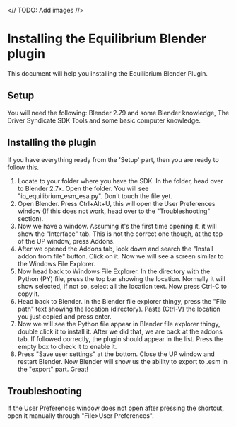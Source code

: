 <//  TODO: Add images  //>

# Installing the Equilibrium Blender plugin

This document will help you installing the Equilibrium Blender Plugin.

## Setup

You will need the following: Blender 2.79 and some Blender knowledge, The Driver Syndicate SDK Tools and some basic computer knowledge.

## Installing the plugin

If you have everything ready from the 'Setup' part, then you are ready to follow this.

1. Locate to your folder where you have the SDK. In the folder, head over to Blender 2.7x. Open the folder. You will see "io_equilibrium_esm_esa.py". Don't touch the file yet.
2. Open Blender. Press Ctrl+Alt+U, this will open the User Preferences window (If this does not work, head over to the "Troubleshooting" section).
3. Now we have a window. Assuming it's the first time opening it, it will show the "Interface" tab. This is not the correct one though, at the top of the UP window, press Addons.
4. After we opened the Addons tab, look down and search the "Install addon from file" button. Click on it. Now we will see a screen similar to the Windows File Explorer.
5. Now head back to Windows File Explorer. In the directory with the Python (PY) file, press the top bar showing the location. Normally it will show selected, if not so, select all the location text. Now press Ctrl-C to copy it.
6. Head back to Blender. In the Blender file explorer thingy, press the "File path" text showing the location (directory). Paste (Ctrl-V) the location you just copied and press enter.
7. Now we will see the Python file appear in Blender file explorer thingy, double click it to install it. After we did that, we are back at the addons tab. If followed correctly, the plugin should appear in the list. Press the empty box to check it to enable it.
8. Press "Save user settings" at the bottom. Close the UP window and restart Blender. Now Blender will show us the ability to export to .esm in the "export" part. Great!

## Troubleshooting

If the User Preferences window does not open after pressing the shortcut, open it manually through "File>User Preferences".
